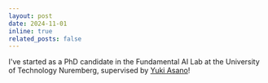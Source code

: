 ```yaml
---
layout: post
date: 2024-11-01
inline: true
related_posts: false
---
```


I've started as a PhD candidate in the Fundamental AI Lab at the University of Technology Nuremberg, supervised by <a href='https://yukimasano.github.io/'>Yuki Asano</a>!
